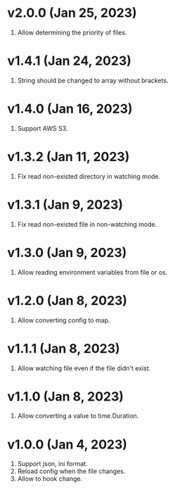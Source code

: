 # v2.0.0 (Jan 25, 2023)

1. Allow determining the priority of files.

# v1.4.1 (Jan 24, 2023)

1. String should be changed to array without brackets.

# v1.4.0 (Jan 16, 2023)

1. Support AWS S3.

# v1.3.2 (Jan 11, 2023)

1. Fix read non-existed directory in watching mode.

# v1.3.1 (Jan 9, 2023)

1. Fix read non-existed file in non-watching mode.

# v1.3.0 (Jan 9, 2023)

1. Allow reading environment variables from file or os.

# v1.2.0 (Jan 8, 2023)

1. Allow converting config to map.

# v1.1.1 (Jan 8, 2023)

1. Allow watching file even if the file didn't exist.

# v1.1.0 (Jan 8, 2023)

1. Allow converting a value to time.Duration.

# v1.0.0 (Jan 4, 2023)

1. Support json, ini format.
2. Reload config when the file changes.
3. Allow to hook change.
